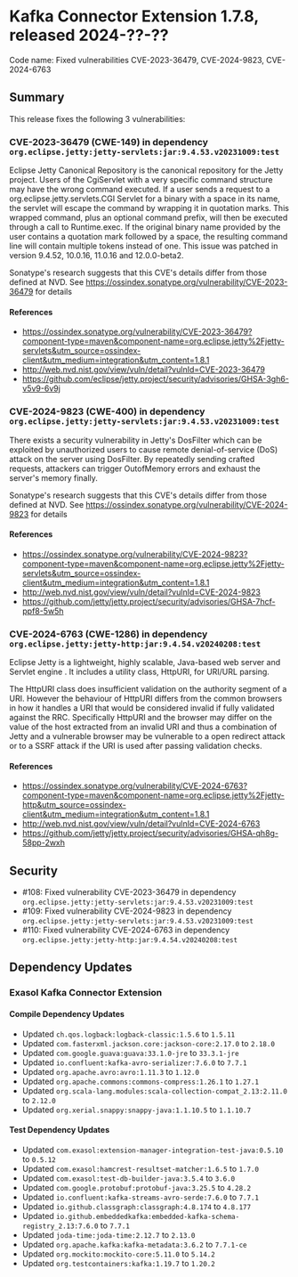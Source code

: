 # Kafka Connector Extension 1.7.8, released 2024-??-??

Code name: Fixed vulnerabilities CVE-2023-36479, CVE-2024-9823, CVE-2024-6763

## Summary

This release fixes the following 3 vulnerabilities:

### CVE-2023-36479 (CWE-149) in dependency `org.eclipse.jetty:jetty-servlets:jar:9.4.53.v20231009:test`
Eclipse Jetty Canonical Repository is the canonical repository for the Jetty project. Users of the CgiServlet with a very specific command structure may have the wrong command executed. If a user sends a request to a org.eclipse.jetty.servlets.CGI Servlet for a binary with a space in its name, the servlet will escape the command by wrapping it in quotation marks. This wrapped command, plus an optional command prefix, will then be executed through a call to Runtime.exec. If the original binary name provided by the user contains a quotation mark followed by a space, the resulting command line will contain multiple tokens instead of one. This issue was patched in version 9.4.52, 10.0.16, 11.0.16 and 12.0.0-beta2.

Sonatype's research suggests that this CVE's details differ from those defined at NVD. See https://ossindex.sonatype.org/vulnerability/CVE-2023-36479 for details
#### References
* https://ossindex.sonatype.org/vulnerability/CVE-2023-36479?component-type=maven&component-name=org.eclipse.jetty%2Fjetty-servlets&utm_source=ossindex-client&utm_medium=integration&utm_content=1.8.1
* http://web.nvd.nist.gov/view/vuln/detail?vulnId=CVE-2023-36479
* https://github.com/eclipse/jetty.project/security/advisories/GHSA-3gh6-v5v9-6v9j

### CVE-2024-9823 (CWE-400) in dependency `org.eclipse.jetty:jetty-servlets:jar:9.4.53.v20231009:test`
There exists a security vulnerability in Jetty's DosFilter which can be exploited by unauthorized users to cause remote denial-of-service (DoS) attack on the server using DosFilter. By repeatedly sending crafted requests, attackers can trigger OutofMemory errors and exhaust the server's memory finally.

Sonatype's research suggests that this CVE's details differ from those defined at NVD. See https://ossindex.sonatype.org/vulnerability/CVE-2024-9823 for details
#### References
* https://ossindex.sonatype.org/vulnerability/CVE-2024-9823?component-type=maven&component-name=org.eclipse.jetty%2Fjetty-servlets&utm_source=ossindex-client&utm_medium=integration&utm_content=1.8.1
* http://web.nvd.nist.gov/view/vuln/detail?vulnId=CVE-2024-9823
* https://github.com/jetty/jetty.project/security/advisories/GHSA-7hcf-ppf8-5w5h

### CVE-2024-6763 (CWE-1286) in dependency `org.eclipse.jetty:jetty-http:jar:9.4.54.v20240208:test`
Eclipse Jetty is a lightweight, highly scalable, Java-based web server and Servlet engine . It includes a utility class, HttpURI, for URI/URL parsing.

The HttpURI class does insufficient validation on the authority segment of a URI.  However the behaviour of HttpURI
 differs from the common browsers in how it handles a URI that would be 
considered invalid if fully validated against the RRC.  Specifically HttpURI
 and the browser may differ on the value of the host extracted from an 
invalid URI and thus a combination of Jetty and a vulnerable browser may
 be vulnerable to a open redirect attack or to a SSRF attack if the URI 
is used after passing validation checks.
#### References
* https://ossindex.sonatype.org/vulnerability/CVE-2024-6763?component-type=maven&component-name=org.eclipse.jetty%2Fjetty-http&utm_source=ossindex-client&utm_medium=integration&utm_content=1.8.1
* http://web.nvd.nist.gov/view/vuln/detail?vulnId=CVE-2024-6763
* https://github.com/jetty/jetty.project/security/advisories/GHSA-qh8g-58pp-2wxh

## Security

* #108: Fixed vulnerability CVE-2023-36479 in dependency `org.eclipse.jetty:jetty-servlets:jar:9.4.53.v20231009:test`
* #109: Fixed vulnerability CVE-2024-9823 in dependency `org.eclipse.jetty:jetty-servlets:jar:9.4.53.v20231009:test`
* #110: Fixed vulnerability CVE-2024-6763 in dependency `org.eclipse.jetty:jetty-http:jar:9.4.54.v20240208:test`

## Dependency Updates

### Exasol Kafka Connector Extension

#### Compile Dependency Updates

* Updated `ch.qos.logback:logback-classic:1.5.6` to `1.5.11`
* Updated `com.fasterxml.jackson.core:jackson-core:2.17.0` to `2.18.0`
* Updated `com.google.guava:guava:33.1.0-jre` to `33.3.1-jre`
* Updated `io.confluent:kafka-avro-serializer:7.6.0` to `7.7.1`
* Updated `org.apache.avro:avro:1.11.3` to `1.12.0`
* Updated `org.apache.commons:commons-compress:1.26.1` to `1.27.1`
* Updated `org.scala-lang.modules:scala-collection-compat_2.13:2.11.0` to `2.12.0`
* Updated `org.xerial.snappy:snappy-java:1.1.10.5` to `1.1.10.7`

#### Test Dependency Updates

* Updated `com.exasol:extension-manager-integration-test-java:0.5.10` to `0.5.12`
* Updated `com.exasol:hamcrest-resultset-matcher:1.6.5` to `1.7.0`
* Updated `com.exasol:test-db-builder-java:3.5.4` to `3.6.0`
* Updated `com.google.protobuf:protobuf-java:3.25.5` to `4.28.2`
* Updated `io.confluent:kafka-streams-avro-serde:7.6.0` to `7.7.1`
* Updated `io.github.classgraph:classgraph:4.8.174` to `4.8.177`
* Updated `io.github.embeddedkafka:embedded-kafka-schema-registry_2.13:7.6.0` to `7.7.1`
* Updated `joda-time:joda-time:2.12.7` to `2.13.0`
* Updated `org.apache.kafka:kafka-metadata:3.6.2` to `7.7.1-ce`
* Updated `org.mockito:mockito-core:5.11.0` to `5.14.2`
* Updated `org.testcontainers:kafka:1.19.7` to `1.20.2`

